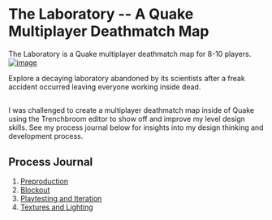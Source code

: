 # The Laboratory -- A Quake Multiplayer Deathmatch Map

The Laboratory is a Quake multiplayer deathmatch map for 8-10 players.
[![image](https://github.com/user-attachments/assets/c8f82c22-25a2-4fa4-817b-8c3aa2144d0a)](https://www.youtube.com/watch?v=sw07BhtMwTY)

Explore a decaying laboratory abandoned by its scientists after a freak accident occurred leaving everyone working inside dead.
## 
I was challenged to create a multiplayer deathmatch map inside of Quake using the Trenchbroom editor to show off and improve my level design skills. See my process journal below for insights into my design thinking and development process.

## Process Journal
1. [Preproduction](preproduction.md)
2. [Blockout](blockout.md)
3. [Playtesting and Iteration](playtesting-and-iteration.md)
4. [Textures and Lighting](textures-and-lighting.md)
